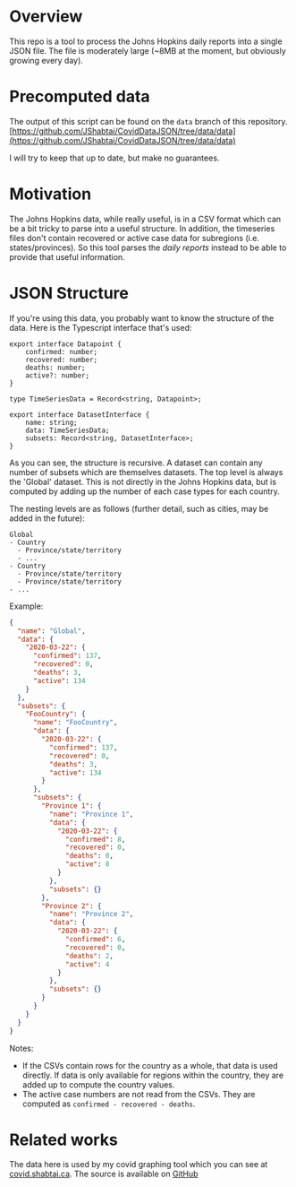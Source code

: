 # Overview

This repo is a tool to process the Johns Hopkins daily reports into a single JSON file. The file is moderately
large (~8MB at the moment, but obviously growing every day).

# Precomputed data

The output of this script can be found on the `data` branch of this repository.
[https://github.com/JShabtai/CovidDataJSON/tree/data/data](https://github.com/JShabtai/CovidDataJSON/tree/data/data)

I will try to keep that up to date, but make no guarantees.

# Motivation

The Johns Hopkins data, while really useful, is in a CSV format which can be a bit tricky to parse
into a useful structure. In addition, the timeseries files don't contain recovered or active
case data for subregions (i.e. states/provinces). So this tool parses the _daily reports_ instead
to be able to provide that useful information.

# JSON Structure

If you're using this data, you probably want to know the structure of the data. Here is the Typescript interface that's used:

```
export interface Datapoint {
    confirmed: number;
    recovered: number;
    deaths: number;
    active?: number;
}

type TimeSeriesData = Record<string, Datapoint>;

export interface DatasetInterface {
    name: string;
    data: TimeSeriesData;
    subsets: Record<string, DatasetInterface>;
}
```

As you can see, the structure is recursive. A dataset can contain any number of subsets which are
themselves datasets. The top level is always the 'Global' dataset. This is not directly in the
Johns Hopkins data, but is computed by adding up the number of each case types for each country.

The nesting levels are as follows (further detail, such as cities, may be added in the future):

```
Global
- Country
  - Province/state/territory
  - ...
- Country
  - Province/state/territory
  - Province/state/territory
- ...
```

Example:
```json
{
  "name": "Global",
  "data": {
    "2020-03-22": {
      "confirmed": 137,
      "recovered": 0,
      "deaths": 3,
      "active": 134
    }
  },
  "subsets": {
    "FooCountry": {
      "name": "FooCountry",
      "data": {
        "2020-03-22": {
          "confirmed": 137,
          "recovered": 0,
          "deaths": 3,
          "active": 134
        }
      },
      "subsets": {
        "Province 1": {
          "name": "Province 1",
          "data": {
            "2020-03-22": {
              "confirmed": 8,
              "recovered": 0,
              "deaths": 0,
              "active": 8
            }
          },
          "subsets": {}
        },
        "Province 2": {
          "name": "Province 2",
          "data": {
            "2020-03-22": {
              "confirmed": 6,
              "recovered": 0,
              "deaths": 2,
              "active": 4
            }
          },
          "subsets": {}
        }
      }
    }
  }
}
```

Notes:

* If the CSVs contain rows for the country as a whole, that data is used directly. If data is only
  available for regions within the country, they are added up to compute the country values.
* The active case numbers are not read from the CSVs. They are computed as
  `confirmed - recovered - deaths`.

 # Related works

 The data here is used by my covid graphing tool which you can see at
 [covid.shabtai.ca](https://covid.shabtai.ca). The source is available on [GitHub](https://github.com/JShabtai/covid-data)
